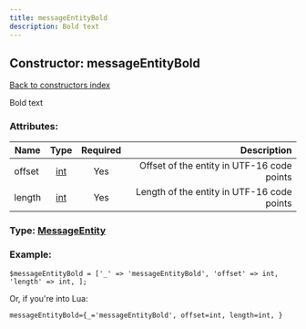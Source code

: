 ```yaml
---
title: messageEntityBold
description: Bold text
---
```

## Constructor: messageEntityBold  
[Back to constructors index](index.md)



Bold text

### Attributes:

| Name     |    Type       | Required | Description |
|----------|:-------------:|:--------:|------------:|
|offset|[int](../types/int.md) | Yes|Offset of the entity in UTF-16 code points|
|length|[int](../types/int.md) | Yes|Length of the entity in UTF-16 code points|



### Type: [MessageEntity](../types/MessageEntity.md)


### Example:

```
$messageEntityBold = ['_' => 'messageEntityBold', 'offset' => int, 'length' => int, ];
```  

Or, if you're into Lua:  


```
messageEntityBold={_='messageEntityBold', offset=int, length=int, }

```


